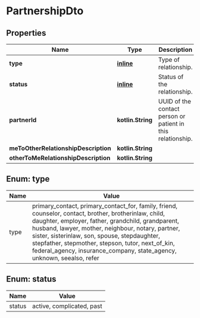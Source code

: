 
# PartnershipDto

## Properties
Name | Type | Description | Notes
------------ | ------------- | ------------- | -------------
**type** | [**inline**](#TypeEnum) | Type of relationship. |  [optional]
**status** | [**inline**](#StatusEnum) | Status of the relationship. |  [optional]
**partnerId** | **kotlin.String** | UUID of the contact person or patient in this relationship. |  [optional]
**meToOtherRelationshipDescription** | **kotlin.String** |  |  [optional]
**otherToMeRelationshipDescription** | **kotlin.String** |  |  [optional]


<a name="TypeEnum"></a>
## Enum: type
Name | Value
---- | -----
type | primary_contact, primary_contact_for, family, friend, counselor, contact, brother, brotherinlaw, child, daughter, employer, father, grandchild, grandparent, husband, lawyer, mother, neighbour, notary, partner, sister, sisterinlaw, son, spouse, stepdaughter, stepfather, stepmother, stepson, tutor, next_of_kin, federal_agency, insurance_company, state_agency, unknown, seealso, refer


<a name="StatusEnum"></a>
## Enum: status
Name | Value
---- | -----
status | active, complicated, past
